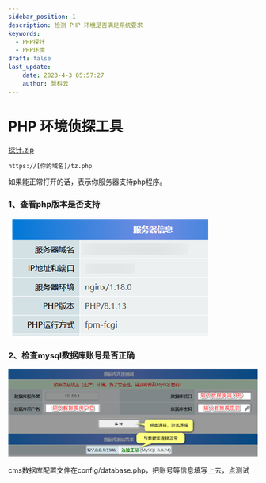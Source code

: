 ```yaml
---
sidebar_position: 1
description: 检测 PHP 环境是否满足系统要求
keywords:
  - PHP探针
  - PHP环境
draft: false
last_update:
    date: 2023-4-3 05:57:27
    author: 慧科云
---
```

# PHP 环境侦探工具

[<icon icon="fa-solid fa-file-zipper" size="lg" /> 探针.zip](/探针.zip)

```html title="解压后的tz.php文件放到网站目录中，并通过url进行访问"
https://[你的域名]/tz.php
```

如果能正常打开的话，表示你服务器支持php程序。

### 1、查看php版本是否支持
![运行环境](./images/16785231616bc4b2.png)

### 2、检查mysql数据库账号是否正确

![检查mysql数据库账号是否正确](./images/202303200915650.png)

cms数据库配置文件在config/database.php，把账号等信息填写上去，点测试
